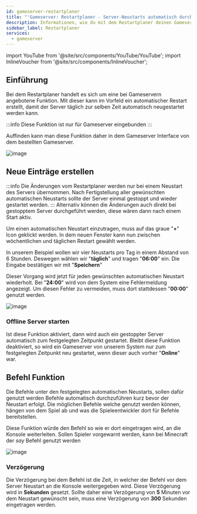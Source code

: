 ```yaml
---
id: gameserver-restartplaner
title: "'Gameserver: Restartplaner - Server-Neustarts automatisch durchführen"
description: Informationen, wie du mit dem Restartplaner deinen Gameserver von ZAP-Hosting.com automatisch in festgelegten Intervallen neu starten lassen kannst - ZAP-Hosting.com Dokumentation
sidebar_label: Restartplaner
services:
  - gameserver
---
```


import YouTube from '@site/src/components/YouTube/YouTube';
import InlineVoucher from '@site/src/components/InlineVoucher';

## Einführung
Bei dem Restartplaner handelt es sich um eine bei Gameservern angebotene Funktion. Mit dieser kann im Vorfeld ein automatischer Restart erstellt, damit der Server täglich zur selben Zeit automatisch neugestartet werden kann.

<YouTube videoId="bcsAePevPnY" title="How to setup a RESTART PLANNER for your Server!" description="Hast du das Gefühl, dass du etwas besser verstehst, wenn du es in Aktion siehst? Wir haben etwas für dich! Tauche ab in unser Video, welches alles für dich zusammenfasst. Egal, ob du es eilig hast oder einfach nur Informationen auf möglichst verständliche Art und Weise aufnehmen möchtest!"/>

:::info
Diese Funktion ist nur für Gameserver eingebunden
:::

Auffinden kann man diese Funktion daher in dem Gameserver Interface von dem bestellten Gameserver.

![image](https://screensaver01.zap-hosting.com/index.php/s/TcTCFpzeqq6pPby/preview)

<InlineVoucher />

## Neue Einträge erstellen

:::info
Die Änderungen vom Restartplaner werden nur bei einem Neustart des Servers übernommen. Nach Fertigstellung aller gewünschten automatischen Neustarts sollte der Server einmal gestoppt und wieder gestartet werden.
:::
Alternativ können die Änderungen auch direkt bei gestopptem Server durchgeführt werden, diese wären dann nach einem Start aktiv.

Um einen automatischen Neustart einzutragen, muss auf das graue "**+**" Icon geklickt werden. In dem neuen Fenster kann nun zwischen wöchentlichen und täglichen Restart gewählt werden.

In unserem Beispiel wollen wir vier Neustarts pro Tag in einem Abstand von 6 Stunden.
Deswegen wählen wir "**täglich**" und tragen "**06:00**" ein.
Die Eingabe bestätigen wir mit "**Speichern**"


Dieser Vorgang wird jetzt für jeden gewünschten automatischen Neustart wiederholt.
Bei "**24:00**" wird von dem System eine Fehlermeldung angezeigt. Um diesen Fehler zu vermeiden, muss dort stattdessen "**00:00**" genutzt werden.

![image](https://screensaver01.zap-hosting.com/index.php/s/TdJwPbpwz3kbTo7/preview)

###  Offline Server starten

Ist diese Funktion aktiviert, dann wird auch ein gestoppter Server automatisch zum festgelegten Zeitpunkt gestartet. Bleibt diese Funktion deaktiviert, so wird ein Gameserver von unserem System nur zum festgelegten Zeitpunkt neu gestartet, wenn dieser auch vorher "**Online**" war.

## Befehl Funktion

Die Befehle unter den festgelegten automatischen Neustarts, sollen dafür genutzt werden Befehle automatisch durchzuführen kurz bevor der Neustart erfolgt. Die möglichen Befehle welche genutzt werden können, hängen von dem Spiel ab und was die Spieleentwickler dort für Befehle bereitstellen.

Diese Funktion würde den Befehl so wie er dort eingetragen wird, an die Konsole weiterleiten. Sollen Spieler vorgewarnt werden, kann bei Minecraft der *say* Befehl genutzt werden

![image](https://screensaver01.zap-hosting.com/index.php/s/Crt5ZPSgqXB2b23/preview)

### Verzögerung

Die Verzögerung bei dem Befehl ist die Zeit, in welcher der Befehl vor dem Server Neustart an die Konsole weitergegeben wird. Diese Verzögerung wird in **Sekunden** gesetzt. Sollte daher eine Verzögerung von **5** Minuten vor dem Neustart gewünscht sein, muss eine Verzögerung von **300** Sekunden eingetragen werden.
